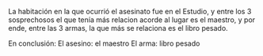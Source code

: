 La habitación en la que ocurrió el asesinato fue en el Estudio, y entre los 3 sosprechosos el que tenía más relacion acorde al lugar es el maestro, y por ende, entre las 3 armas, la que más se relaciona es el libro pesado.

En conclusión: 
El asesino: el maestro
El arma: libro pesado
